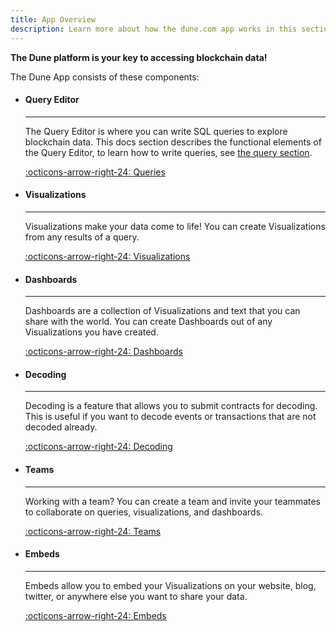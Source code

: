 ```yaml
---
title: App Overview
description: Learn more about how the dune.com app works in this section!
---
```


**The Dune platform is your key to accessing blockchain data!**  

  

The Dune App consists of these components:
<div class="grid cards" markdown>

-   #### Query Editor

    ---

    The Query Editor is where you can write SQL queries to explore blockchain data. This docs section describes the functional elements of the Query Editor, to learn how to write queries, see [the query section](../query/index.md).  
    
    [:octicons-arrow-right-24: Queries](query-editor/index.md)

-   #### Visualizations

    ---

    Visualizations make your data come to life! You can create Visualizations from any results of a query.  
    
    [:octicons-arrow-right-24: Visualizations](visualizations/index.md)

-   #### Dashboards

    ---

    Dashboards are a collection of Visualizations and text that you can share with the world. You can create Dashboards out of any Visualizations you have created.  
    
    [:octicons-arrow-right-24: Dashboards](dashboards.md)

-   #### Decoding

    ---

    Decoding is a feature that allows you to submit contracts for decoding. This is useful if you want to decode events or transactions that are not decoded already.  
    
    [:octicons-arrow-right-24: Decoding](decoding-contracts.md)

-   #### Teams

    ---

    Working with a team? You can create a team and invite your teammates to collaborate on queries, visualizations, and dashboards.  
    
    [:octicons-arrow-right-24: Teams](teams.md)

-   #### Embeds

    ---

    Embeds allow you to embed your Visualizations on your website, blog, twitter, or anywhere else you want to share your data.  
    
    [:octicons-arrow-right-24: Embeds](embeds.md)

</div>


